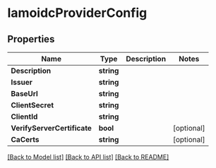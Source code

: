 # IamoidcProviderConfig

## Properties
Name | Type | Description | Notes
------------ | ------------- | ------------- | -------------
**Description** | **string** |  | 
**Issuer** | **string** |  | 
**BaseUrl** | **string** |  | 
**ClientSecret** | **string** |  | 
**ClientId** | **string** |  | 
**VerifyServerCertificate** | **bool** |  | [optional] 
**CaCerts** | **string** |  | [optional] 

[[Back to Model list]](../README.md#documentation-for-models) [[Back to API list]](../README.md#documentation-for-api-endpoints) [[Back to README]](../README.md)


